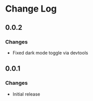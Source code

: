 # Change Log

## 0.0.2
### Changes
- Fixed dark mode toggle via devtools

## 0.0.1
### Changes
- Initial release
